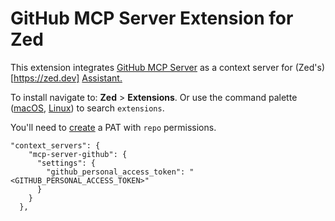 # GitHub MCP Server Extension for Zed

This extension integrates [GitHub MCP Server](https://github.com/github/github-mcp-server) as a context server for
(Zed's)[https://zed.dev] [Assistant.](https://zed.dev/docs/assistant/assistant)

To install navigate to: **Zed** > **Extensions**. Or use the command palette ([macOS](https://github.com/zed-industries/zed/blob/main/assets/keymaps/default-macos.json#L581), [Linux](https://github.com/zed-industries/zed/blob/main/assets/keymaps/default-linux.json#L459)) to search `extensions`.

You'll need to [create](https://github.com/settings/tokens) a PAT with `repo` permissions.

```
"context_servers": {
    "mcp-server-github": {
      "settings": {
        "github_personal_access_token": "<GITHUB_PERSONAL_ACCESS_TOKEN>"
      }
    }
  },
```
<!--  -->
